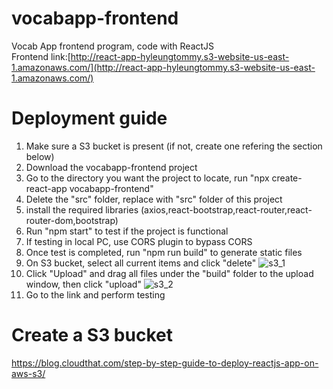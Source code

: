 # vocabapp-frontend
Vocab App frontend program, code with ReactJS  
Frontend link:[http://react-app-hyleungtommy.s3-website-us-east-1.amazonaws.com/](http://react-app-hyleungtommy.s3-website-us-east-1.amazonaws.com/)

# Deployment guide
1. Make sure a S3 bucket is present (if not, create one refering the section below)
2. Download the vocabapp-frontend project
3. Go to the directory you want the project to locate, run "npx create-react-app vocabapp-frontend"
4. Delete the "src" folder, replace with "src" folder of this project
5. install the required libraries (axios,react-bootstrap,react-router,react-router-dom,bootstrap)
6. Run "npm start" to test if the project is functional
7. If testing in local PC, use CORS plugin to bypass CORS
8. Once test is completed, run "npm run build" to generate static files
9. On S3 bucket, select all current items and click "delete"
![s3_1](https://i.imgur.com/rVpEU7G.png "S3_1")
10. Click "Upload" and drag all files under the "build" folder to the upload window, then click "upload"
![s3_2](https://i.imgur.com/EZS36Jh.png "S3_2")
11. Go to the link and perform testing

# Create a S3 bucket
https://blog.cloudthat.com/step-by-step-guide-to-deploy-reactjs-app-on-aws-s3/
